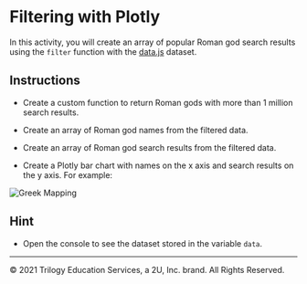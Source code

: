 # Filtering with Plotly

In this activity, you will create an array of popular Roman god search results using the `filter` function with the [data.js](Unsolved/data.js) dataset.

## Instructions

* Create a custom function to return Roman gods with more than 1 million search results.

* Create an array of Roman god names from the filtered data.

* Create an array of Roman god search results from the filtered data.

* Create a Plotly bar chart with names on the x axis and search results on the y axis. For example:

![Greek Mapping](../../Images/roman_filter.png)

## Hint

* Open the console to see the dataset stored in the variable `data`.

---

© 2021 Trilogy Education Services, a 2U, Inc. brand. All Rights Reserved.
